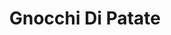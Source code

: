 ---
title: 'Gnocchi Di Patate'
thumbnail: 'https://acnhcdn.com/2.0/CookingIcon/FtrGnocchiPotatoCropped.png'
ingredients:
  -
    id: 'flour'
    quantity: 2
    type: 'misc'
  -
    id: 'potato'
    quantity: 3
    type: 'crop'

layout: '../../layouts/RecipeDetail.astro'
---